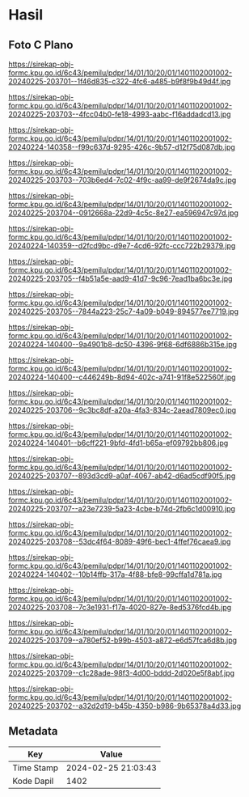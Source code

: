 # Hasil

## Foto C Plano

https://sirekap-obj-formc.kpu.go.id/6c43/pemilu/pdpr/14/01/10/20/01/1401102001002-20240225-203701--1f46d835-c322-4fc6-a485-b9f8f9b49d4f.jpg

https://sirekap-obj-formc.kpu.go.id/6c43/pemilu/pdpr/14/01/10/20/01/1401102001002-20240225-203703--4fcc04b0-fe18-4993-aabc-f16addadcd13.jpg

https://sirekap-obj-formc.kpu.go.id/6c43/pemilu/pdpr/14/01/10/20/01/1401102001002-20240224-140358--f99c637d-9295-426c-9b57-d12f75d087db.jpg

https://sirekap-obj-formc.kpu.go.id/6c43/pemilu/pdpr/14/01/10/20/01/1401102001002-20240225-203703--703b6ed4-7c02-4f9c-aa99-de9f2674da9c.jpg

https://sirekap-obj-formc.kpu.go.id/6c43/pemilu/pdpr/14/01/10/20/01/1401102001002-20240225-203704--0912668a-22d9-4c5c-8e27-ea596947c97d.jpg

https://sirekap-obj-formc.kpu.go.id/6c43/pemilu/pdpr/14/01/10/20/01/1401102001002-20240224-140359--d2fcd9bc-d9e7-4cd6-92fc-ccc722b29379.jpg

https://sirekap-obj-formc.kpu.go.id/6c43/pemilu/pdpr/14/01/10/20/01/1401102001002-20240225-203705--f4b51a5e-aad9-41d7-9c96-7ead1ba6bc3e.jpg

https://sirekap-obj-formc.kpu.go.id/6c43/pemilu/pdpr/14/01/10/20/01/1401102001002-20240225-203705--7844a223-25c7-4a09-b049-894577ee7719.jpg

https://sirekap-obj-formc.kpu.go.id/6c43/pemilu/pdpr/14/01/10/20/01/1401102001002-20240224-140400--9a4901b8-dc50-4396-9f68-6df6886b315e.jpg

https://sirekap-obj-formc.kpu.go.id/6c43/pemilu/pdpr/14/01/10/20/01/1401102001002-20240224-140400--c446249b-8d94-402c-a741-91f8e522560f.jpg

https://sirekap-obj-formc.kpu.go.id/6c43/pemilu/pdpr/14/01/10/20/01/1401102001002-20240225-203706--9c3bc8df-a20a-4fa3-834c-2aead7809ec0.jpg

https://sirekap-obj-formc.kpu.go.id/6c43/pemilu/pdpr/14/01/10/20/01/1401102001002-20240224-140401--b6cff221-9bfd-4fd1-b65a-ef09792bb806.jpg

https://sirekap-obj-formc.kpu.go.id/6c43/pemilu/pdpr/14/01/10/20/01/1401102001002-20240225-203707--893d3cd9-a0af-4067-ab42-d6ad5cdf90f5.jpg

https://sirekap-obj-formc.kpu.go.id/6c43/pemilu/pdpr/14/01/10/20/01/1401102001002-20240225-203707--a23e7239-5a23-4cbe-b74d-2fb6c1d00910.jpg

https://sirekap-obj-formc.kpu.go.id/6c43/pemilu/pdpr/14/01/10/20/01/1401102001002-20240225-203708--53dc4f64-8089-49f6-bec1-4ffef76caea9.jpg

https://sirekap-obj-formc.kpu.go.id/6c43/pemilu/pdpr/14/01/10/20/01/1401102001002-20240224-140402--10b14ffb-317a-4f88-bfe8-99cffa1d781a.jpg

https://sirekap-obj-formc.kpu.go.id/6c43/pemilu/pdpr/14/01/10/20/01/1401102001002-20240225-203708--7c3e1931-f17a-4020-827e-8ed5376fcd4b.jpg

https://sirekap-obj-formc.kpu.go.id/6c43/pemilu/pdpr/14/01/10/20/01/1401102001002-20240225-203709--a780ef52-b99b-4503-a872-e6d57fca6d8b.jpg

https://sirekap-obj-formc.kpu.go.id/6c43/pemilu/pdpr/14/01/10/20/01/1401102001002-20240225-203709--c1c28ade-98f3-4d00-bddd-2d020e5f8abf.jpg

https://sirekap-obj-formc.kpu.go.id/6c43/pemilu/pdpr/14/01/10/20/01/1401102001002-20240225-203702--a32d2d19-b45b-4350-b986-9b65378a4d33.jpg


## Metadata

| Key        | Value               |
| ---------- | ------------------- |
| Time Stamp | 2024-02-25 21:03:43 |
| Kode Dapil | 1402                |



